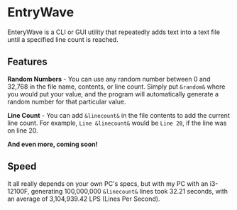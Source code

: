 # EntryWave

EnteryWave is a CLI or GUI utility that repeatedly adds text into a text file until a specified line count is reached.

## Features

**Random Numbers** - You can use any random number between 0 and 32,768 in the file name, contents, or line count. Simply put `&random&` where you would put your value, and the program will automatically generate a random number for that particular value.

**Line Count** - You can add `&linecount&` in the file contents to add the current line count. For example, `Line &linecount&` would be `Line 20`, if the line was on line 20.

**And even more, coming soon!**

## Speed

It all really depends on your own PC's specs, but with my PC with an i3-12100F, generating 100,000,000 `&linecount&` lines took 32.21 seconds, with an average of 3,104,939.42 LPS (Lines Per Second).
